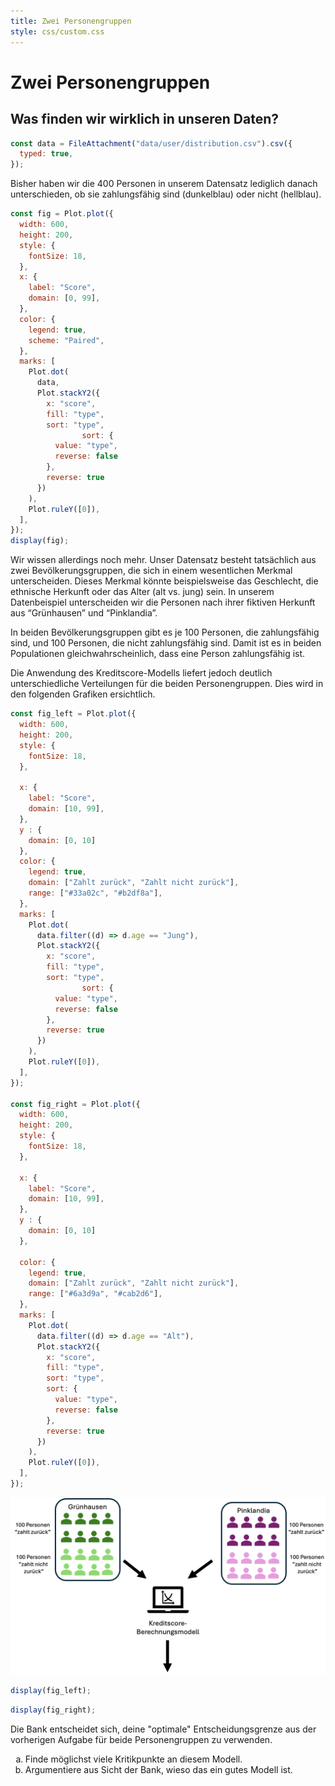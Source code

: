 ```yaml
---
title: Zwei Personengruppen
style: css/custom.css
---
```


# Zwei Personengruppen

## Was finden wir wirklich in unseren Daten?

<!-- Include Font Awesome -->
<link href="https://cdnjs.cloudflare.com/ajax/libs/font-awesome/5.15.4/css/all.min.css" rel="stylesheet">


```js
const data = FileAttachment("data/user/distribution.csv").csv({
  typed: true,
});
```

Bisher haben wir die 400 Personen in unserem Datensatz lediglich danach unterschieden, ob sie zahlungsfähig sind (dunkelblau) oder nicht (hellblau).

```js
const fig = Plot.plot({
  width: 600,
  height: 200,
  style: {
    fontSize: 18,
  },
  x: {
    label: "Score",
    domain: [0, 99],
  },
  color: {
    legend: true,
    scheme: "Paired",
  },
  marks: [
    Plot.dot(
      data,
      Plot.stackY2({
        x: "score",
        fill: "type",
        sort: "type",
                sort: {
          value: "type", 
          reverse: false 
        },
        reverse: true
      })
    ),
    Plot.ruleY([0]),
  ],
});
display(fig);
```

Wir wissen allerdings noch mehr. Unser Datensatz besteht tatsächlich aus zwei Bevölkerungsgruppen, die sich in einem wesentlichen Merkmal unterscheiden. Dieses Merkmal könnte beispielsweise das Geschlecht, die ethnische Herkunft oder das Alter (alt vs. jung) sein. In unserem Datenbeispiel unterscheiden wir die Personen nach ihrer fiktiven Herkunft aus “Grünhausen” und “Pinklandia”.

In beiden Bevölkerungsgruppen gibt es je 100 Personen, die zahlungsfähig sind, und 100 Personen, die nicht zahlungsfähig sind. Damit ist es in beiden Populationen gleichwahrscheinlich, dass eine Person zahlungsfähig ist. 

Die Anwendung des Kreditscore-Modells liefert jedoch deutlich unterschiedliche Verteilungen für die beiden Personengruppen. Dies wird in den folgenden Grafiken ersichtlich. 


```js
const fig_left = Plot.plot({
  width: 600,
  height: 200,
  style: {
    fontSize: 18,
  },

  x: {
    label: "Score",
    domain: [10, 99],
  },
  y : {
    domain: [0, 10]
  },
  color: {
    legend: true,
    domain: ["Zahlt zurück", "Zahlt nicht zurück"],
    range: ["#33a02c", "#b2df8a"],
  },
  marks: [
    Plot.dot(
      data.filter((d) => d.age == "Jung"),
      Plot.stackY2({
        x: "score",
        fill: "type",
        sort: "type",
                sort: {
          value: "type", 
          reverse: false 
        },
        reverse: true
      })
    ),
    Plot.ruleY([0]),
  ],
});

const fig_right = Plot.plot({
  width: 600,
  height: 200,
  style: {
    fontSize: 18,
  },

  x: {
    label: "Score",
    domain: [10, 99],
  },
  y : {
    domain: [0, 10]
  },

  color: {
    legend: true,
    domain: ["Zahlt zurück", "Zahlt nicht zurück"],
    range: ["#6a3d9a", "#cab2d6"],
  },
  marks: [
    Plot.dot(
      data.filter((d) => d.age == "Alt"),
      Plot.stackY2({
        x: "score",
        fill: "type",
        sort: "type",
        sort: {
          value: "type", 
          reverse: false 
        },
        reverse: true
      })
    ),
    Plot.ruleY([0]),
  ],
});
```


<img src="img/fairness_grafik.png" alt="Verteilung der beiden Personengruppen" />
<div class="grid grid-cols-2">
  <div class="card" style="max-width: 700px; ">

```js
display(fig_left);
```
  </div>
  <div class="card" style="max-width: 700px; ">

```js
display(fig_right);
```

  </div>
</div>


<div class="tip" label="Aufgabe">
 <i class="fas fa-pencil-alt"></i>
  Die Bank entscheidet sich, deine "optimale" Entscheidungsgrenze aus der vorherigen Aufgabe für beide Personengruppen zu verwenden. 
<ol type="a">
  <li>Finde möglichst viele Kritikpunkte an diesem Modell.</li>
  <li>Argumentiere aus Sicht der Bank, wieso das ein gutes Modell ist.</li>
</ol>
</div>



